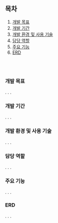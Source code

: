 


## 목차
1. [개발 목표](https://github.com/han-tomas/crowd-funding-project?tab=readme-ov-file#%EA%B0%9C%EB%B0%9C-%EB%AA%A9%ED%91%9C)
2. [개발 기간]()
3. [개발 환경 및 사용 기술]()
4. [담당 역할]()
5. [주요 기능]()
6. [ERD]()

<br>
<br>


### 개발 목표
.
.
.

### 개발 기간
.
.
.


### 개발 환경 및 사용 기술
.
.
.


### 담당 역할
.
.
.

### 주요 기능
.
.
.

### ERD

.
.
.
